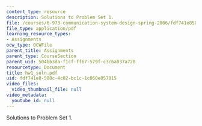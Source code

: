 ```yaml
---
content_type: resource
description: Solutions to Problem Set 1.
file: /courses/6-973-communication-system-design-spring-2006/fdf741e8588c4c02bc1c1c060e857015_hw1_soln.pdf
file_type: application/pdf
learning_resource_types:
- Assignments
ocw_type: OCWFile
parent_title: Assignments
parent_type: CourseSection
parent_uid: 504bb3da-f1cf-ff67-579f-c3c6a037a720
resourcetype: Document
title: hw1_soln.pdf
uid: fdf741e8-588c-4c02-bc1c-1c060e857015
video_files:
  video_thumbnail_file: null
video_metadata:
  youtube_id: null
---
```

Solutions to Problem Set 1.